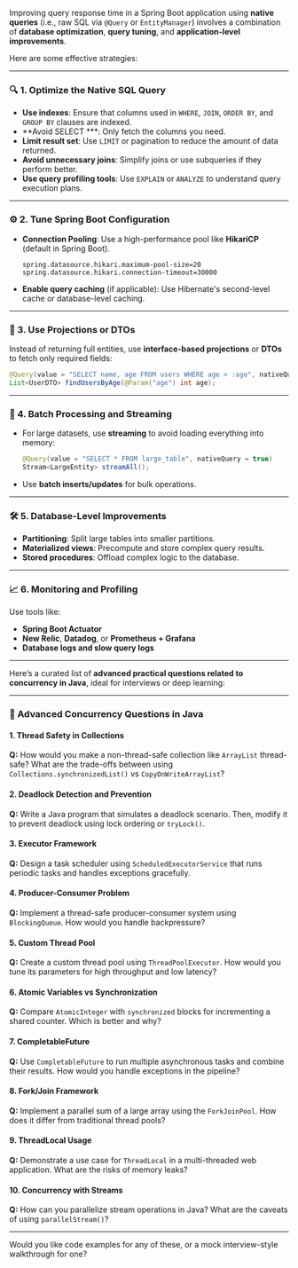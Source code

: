 Improving query response time in a Spring Boot application using **native queries** (i.e., raw SQL via `@Query` or `EntityManager`) involves a combination of **database optimization**, **query tuning**, and **application-level improvements**.

Here are some effective strategies:

---

### 🔍 1. **Optimize the Native SQL Query**
- **Use indexes**: Ensure that columns used in `WHERE`, `JOIN`, `ORDER BY`, and `GROUP BY` clauses are indexed.
- **Avoid SELECT ***: Only fetch the columns you need.
- **Limit result set**: Use `LIMIT` or pagination to reduce the amount of data returned.
- **Avoid unnecessary joins**: Simplify joins or use subqueries if they perform better.
- **Use query profiling tools**: Use `EXPLAIN` or `ANALYZE` to understand query execution plans.

---

### ⚙️ 2. **Tune Spring Boot Configuration**
- **Connection Pooling**: Use a high-performance pool like **HikariCP** (default in Spring Boot).
  ```properties
  spring.datasource.hikari.maximum-pool-size=20
  spring.datasource.hikari.connection-timeout=30000
  ```
- **Enable query caching** (if applicable): Use Hibernate's second-level cache or database-level caching.

---

### 🧠 3. **Use Projections or DTOs**
Instead of returning full entities, use **interface-based projections** or **DTOs** to fetch only required fields:
```java
@Query(value = "SELECT name, age FROM users WHERE age > :age", nativeQuery = true)
List<UserDTO> findUsersByAge(@Param("age") int age);
```

---

### 🧪 4. **Batch Processing and Streaming**
- For large datasets, use **streaming** to avoid loading everything into memory:
  ```java
  @Query(value = "SELECT * FROM large_table", nativeQuery = true)
  Stream<LargeEntity> streamAll();
  ```
- Use **batch inserts/updates** for bulk operations.

---

### 🛠️ 5. **Database-Level Improvements**
- **Partitioning**: Split large tables into smaller partitions.
- **Materialized views**: Precompute and store complex query results.
- **Stored procedures**: Offload complex logic to the database.

---

### 📈 6. **Monitoring and Profiling**
Use tools like:
- **Spring Boot Actuator**
- **New Relic**, **Datadog**, or **Prometheus + Grafana**
- **Database logs and slow query logs**

---

Here’s a curated list of **advanced practical questions related to concurrency in Java**, ideal for interviews or deep learning:

---

### 🔁 **Advanced Concurrency Questions in Java**

#### 1. **Thread Safety in Collections**
**Q:** How would you make a non-thread-safe collection like `ArrayList` thread-safe? What are the trade-offs between using `Collections.synchronizedList()` vs `CopyOnWriteArrayList`?

#### 2. **Deadlock Detection and Prevention**
**Q:** Write a Java program that simulates a deadlock scenario. Then, modify it to prevent deadlock using lock ordering or `tryLock()`.

#### 3. **Executor Framework**
**Q:** Design a task scheduler using `ScheduledExecutorService` that runs periodic tasks and handles exceptions gracefully.

#### 4. **Producer-Consumer Problem**
**Q:** Implement a thread-safe producer-consumer system using `BlockingQueue`. How would you handle backpressure?

#### 5. **Custom Thread Pool**
**Q:** Create a custom thread pool using `ThreadPoolExecutor`. How would you tune its parameters for high throughput and low latency?

#### 6. **Atomic Variables vs Synchronization**
**Q:** Compare `AtomicInteger` with `synchronized` blocks for incrementing a shared counter. Which is better and why?

#### 7. **CompletableFuture**
**Q:** Use `CompletableFuture` to run multiple asynchronous tasks and combine their results. How would you handle exceptions in the pipeline?

#### 8. **Fork/Join Framework**
**Q:** Implement a parallel sum of a large array using the `ForkJoinPool`. How does it differ from traditional thread pools?

#### 9. **ThreadLocal Usage**
**Q:** Demonstrate a use case for `ThreadLocal` in a multi-threaded web application. What are the risks of memory leaks?

#### 10. **Concurrency with Streams**
**Q:** How can you parallelize stream operations in Java? What are the caveats of using `parallelStream()`?

---

Would you like code examples for any of these, or a mock interview-style walkthrough for one?
